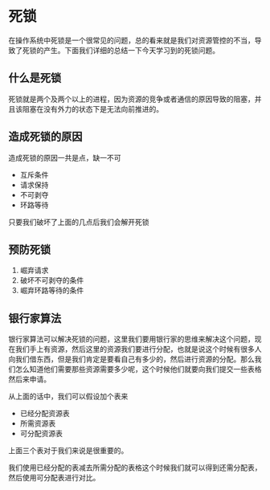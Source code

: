 # 死锁

在操作系统中死锁是一个很常见的问题，总的看来就是我们对资源管控的不当，导致了死锁的产生。下面我们详细的总结一下今天学习到的死锁问题。

## 什么是死锁

死锁就是两个及两个以上的进程，因为资源的竞争或者通信的原因导致的阻塞，并且该阻塞在没有外力的状态下是无法向前推进的。

## 造成死锁的原因

造成死锁的原因一共是点，缺一不可

* 互斥条件
* 请求保持
* 不可剥夺
* 环路等待

只要我们破坏了上面的几点后我们会解开死锁

## 预防死锁

1. 崛弃请求
2. 破坏不可剥夺的条件
3. 崛弃环路等待的条件

## 银行家算法

银行家算法可以解决死锁的问题，这里我们要用银行家的思维来解决这个问题，现在我们手上有资源，然后这里的资源我们要进行分配，也就是说这个时候有很多人向我们借东西，但是我们肯定是要看自己有多少的，然后进行资源的分配。那么我们怎么知道他们需要那些资源需要多少呢，这个时候他们就要向我们提交一些表格然后来申请。

从上面的话中，我们可以假设加个表来

* 已经分配资源表
* 所需资源表
* 可分配资源表

上面三个表对于我们来说是很重要的。

我们使用已经分配的表减去所需分配的表格这个时候我们就可以得到还需分配表，然后使用可分配表进行对比。